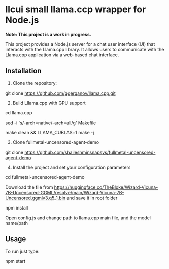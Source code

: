 # llcui small llama.ccp wrapper for Node.js

**Note: This project is a work in progress.**

This project provides a Node.js server for a chat user interface (UI) that interacts with the Llama.cpp library. It allows users to communicate with the Llama.cpp application via a web-based chat interface.

## Installation

1. Clone the repository:

git clone https://github.com/ggerganov/llama.cpp.git 

2. Build Lllama.cpp with GPU support

cd llama.cpp

sed -i 's/-arch=native/-arch=all/g' Makefile

make clean && LLAMA_CUBLAS=1 make -j

3. Clone fullmetal-uncensored-agent-demo
   
git clone https://github.com/shaileshminsnapsys/fullmetal-uncensored-agent-demo

4. Install the project and set your configuration parameters
  
cd fullmetal-uncensored-agent-demo

Download the file from https://huggingface.co/TheBloke/Wizard-Vicuna-7B-Uncensored-GGML/resolve/main/Wizard-Vicuna-7B-Uncensored.ggmlv3.q5_1.bin and save it in root folder

npm install

Open config.js and change path to llama.cpp main file, and the model name/path

## Usage
To run just type:

npm start
